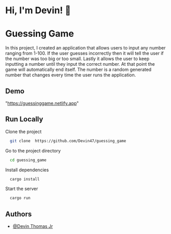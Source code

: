 
# Hi, I'm Devin! 👋


# Guessing Game

In this project, I created an application that allows users to input any number ranging from 1-100. If the user guesses incorrectly then it will tell the user if the number was too big or too small. Lastly it allows the user to keep inputting a number until they input the correct number. At that point the game will automatically end itself. The number is a random generated number that changes every time the user runs the application.


## Demo

"https://guessinggame.netlify.app"


## Run Locally

Clone the project

```bash
  git clone  https://github.com/Devin47/guessing_game
```

Go to the project directory

```bash
  cd guessing_game
```

Install dependencies

```bash
  cargo install
```

Start the server

```bash
  cargo run
```


## Authors

- [@Devin Thomas Jr](https://www.github.com/Devin47)

